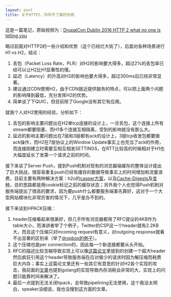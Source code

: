 ```yaml
---
layout: post
title: 关于HTTP2，你所不了解的东西
---
```


这是一篇笔记，原始视频为：[DrupalCon Dublin 2016 HTTP 2 what no one is telling you](https://www.youtube.com/watch?v=QrnpkOHyciU)

略过前面对HTTP2的一些介绍和优势（这个已经烂大街了），后面对各种场景进行H1 vs H2，结论：
1. 丢包（Packet Loss Rate，PLR）对H2的影响要大得多，超过2%的丢包率已经可以让H2比H1显著性的慢。
2. 延迟（Latency）的升高对H2的影响也要大得多，超过300ms后已经非常显著。
3. 建议通过CDN使用H2，由于CDN就近提供服务的特点，可以把上面两个问题的影响降到最低，充分发挥H2的优势。
4. 简单谈了下QUIC，但目前除了Google没有其它有应用。

就我个人对H2使用的经验，分析如下：
1. 丢包的影响主要问题出在H2单tcp连接的设计上，一旦丢包，这个连接上所有stream都要阻塞，而H1多个连接互相隔离，受到的影响就没有那么大。
2. 延迟的影响主要问题出在7层和3层都有ack的设计上，3层tcp收发包都要做ack操作，而H2在7层协议上的Window Update事实上也充当了ack的作用，而连接刚建立时需要互相互相发SETTINGS，在RTT比较高的时候相对于H1也大幅度延长了发第一个请求之前的时间。

接下来谈了Server Push，提到Push机制对现有的浏览器端缓存的整体设计提出了巨大挑战，很容易重复push已经有缓存的数据导致事实上的时间增加和流量浪费，目前主要有两种解决方案：h2o的[casper方案](https://h2o.examp1e.net/configure/http2_directives.html#http2-casper)，以及[Cache-Digests](https://tools.ietf.org/html/draft-kazuho-h2-cache-digest-00)及[变种](https://www.shimmercat.com/en/docs/1.5/caching/#caching-and-http-2-push)，总的思路都是用cookie标记之前的缓存状态；另外我个人也觉得Push机制对服务端提出了很高的要求，因为要push什么都要服务端事先算好，这对于一个大型网站模块化非常厉害的情况下，几乎是办不到的。

接下来谈到HPACK压缩：
1. header压缩看起来很美好，但几乎所有浏览器都用了RFC提议的4KB作为table大小，而演讲者举了个例子，Twitter的CSP这一个header就有2.2KB大，而且这个压缩只对incoming request有意义，对outgoing response就看不出显著的区别来（举了[dropbox的例子](https://blogs.dropbox.com/tech/2016/05/enabling-http2-for-dropbox-web-services-experiences-and-observations/)）。
2. 这个压缩也是per connection的，因此每一个新连接都要从头开始。
3. RFC的描述比较含糊导致实现上可以像[这篇论文](https://www.imperva.com/docs/Imperva_HII_HTTP2.pdf)里提到的创建一个超大header然后疯狂引用这个header导致服务端在应对极少的请求时因为解压缩而耗费巨大内存；事实上这篇论文里还有一些其它有意思的针对H2各个实现的攻击，我前面的[文章](/2017/01/07/golang-h2-memory.html)也提到golang的实现导致内存消耗会非常的大，实现上的问题只能靠时间来解决了。
4. 最后一点提到无法关闭hpack，会导致pipelining无法使用，这个我没太明白，speaker没细说，我也没搜到这方面的文章。
